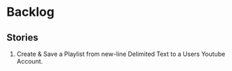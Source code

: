 Backlog
=======

Stories
-------
1. Create & Save a Playlist from new-line Delimited Text to a Users Youtube Account.

